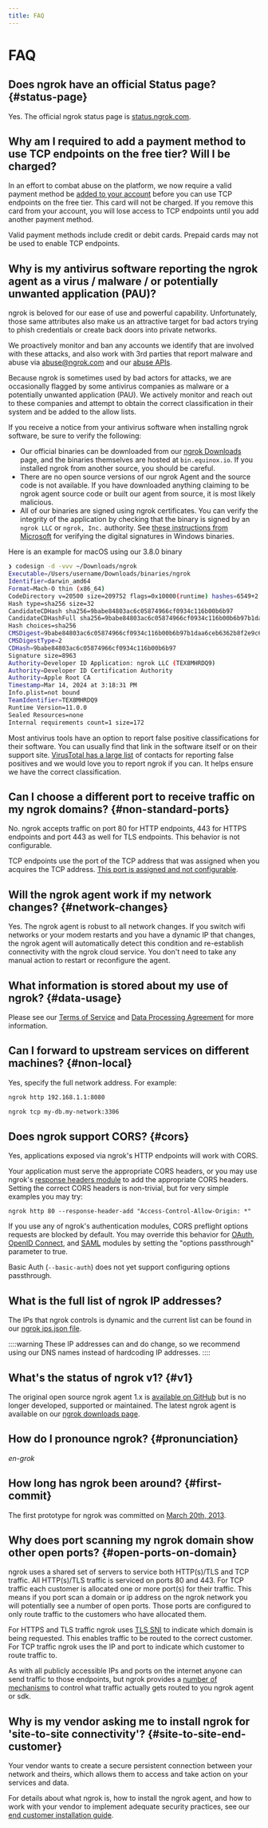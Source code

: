 ```yaml
---
title: FAQ
---
```


# FAQ

## Does ngrok have an official Status page? {#status-page}

Yes. The official ngrok status page is [status.ngrok.com](https://status.ngrok.com).

## Why am I required to add a payment method to use TCP endpoints on the free tier? Will I be charged?

In an effort to combat abuse on the platform, we now require a valid payment method be [added to your account](https://dashboard.ngrok.com/settings#id-verification) before you can use TCP endpoints on the free tier. This card will not be charged. If you remove this card from your account, you will lose access to TCP endpoints until you add another payment method.

Valid payment methods include credit or debit cards. Prepaid cards may not be used to enable TCP endpoints.

## Why is my antivirus software reporting the ngrok agent as a virus / malware / or potentially unwanted application (PAU)?

ngrok is beloved for our ease of use and powerful capability. Unfortunately, those same
attributes also make us an attractive target for bad actors trying to phish credentials or create back doors into private networks.

We proactively monitor and ban any accounts we identify that are involved with these attacks, and also work with 3rd parties that report malware and abuse via abuse@ngrok.com and our [abuse APIs](/docs/api/resources/abuse-reports/).

Because ngrok is sometimes used by bad actors for attacks, we are occasionally flagged by some antivirus companies as malware or a potentially unwanted application (PAU).
We actively monitor and reach out to these companies and attempt to obtain the correct classification in their system and be added to the allow lists.

If you receive a notice from your antivirus software when installing ngrok software, be sure to verify the following:

- Our official binaries can be downloaded from our [ngrok Downloads](https://ngrok.com/download) page, and the binaries themselves are hosted at `bin.equinox.io`. If you installed ngrok from another source, you should be careful.
- There are no open source versions of our ngrok Agent and the source code is not available. If you have downloaded anything claiming to be ngrok agent source code or built our agent from source, it is most likely malicious.
- All of our binaries are signed using ngrok certificates. You can verify the integrity of the application by checking that the binary is signed by an `ngrok LLC` or `ngrok, Inc.` authority. See [these instructions from Microsoft](https://support.microsoft.com/en-us/office/view-digital-signature-and-certificate-details-76ba00cb-1e58-42aa-8717-0caee76bb3cf) for verifying the digital signatures in Windows binaries.

Here is an example for macOS using our 3.8.0 binary

```bash
❯ codesign -d -vvv ~/Downloads/ngrok
Executable=/Users/username/Downloads/binaries/ngrok
Identifier=darwin_amd64
Format=Mach-O thin (x86_64)
CodeDirectory v=20500 size=209752 flags=0x10000(runtime) hashes=6549+2 location=embedded
Hash type=sha256 size=32
CandidateCDHash sha256=9babe84803ac6c05874966cf0934c116b00b6b97
CandidateCDHashFull sha256=9babe84803ac6c05874966cf0934c116b00b6b97b1daa6ceb6362b8f2e9c63a2
Hash choices=sha256
CMSDigest=9babe84803ac6c05874966cf0934c116b00b6b97b1daa6ceb6362b8f2e9c63a2
CMSDigestType=2
CDHash=9babe84803ac6c05874966cf0934c116b00b6b97
Signature size=8963
Authority=Developer ID Application: ngrok LLC (TEX8MHRDQ9)
Authority=Developer ID Certification Authority
Authority=Apple Root CA
Timestamp=Mar 14, 2024 at 3:18:31 PM
Info.plist=not bound
TeamIdentifier=TEX8MHRDQ9
Runtime Version=11.0.0
Sealed Resources=none
Internal requirements count=1 size=172
```

Most antivirus tools have an option to report false positive classifications for their software. You can usually find that link in the software itself or on their support site. [VirusTotal has a large list](https://docs.virustotal.com/docs/false-positive-contacts) of contacts for reporting false positives and we would love you to report ngrok if you can. It helps ensure we have the correct classification.

## Can I choose a different port to receive traffic on my ngrok domains? {#non-standard-ports}

No. ngrok accepts traffic on port 80 for HTTP endpoints, 443 for HTTPS endpoints
and port 443 as well for TLS endpoints. This behavior is not configurable.

TCP endpoints use the port of the TCP address that was assigned when you
acquires the TCP address. [This port is assigned and not
configurable](/tcp/#customization).

## Will the ngrok agent work if my network changes? {#network-changes}

Yes. The ngrok agent is robust to all network changes. If you switch wifi
networks or your modem restarts and you have a dynamic IP that changes, the
ngrok agent will automatically detect this condition and re-establish
connectivity with the ngrok cloud service. You don't need to take any manual
action to restart or reconfigure the agent.

## What information is stored about my use of ngrok? {#data-usage}

Please see our [Terms of Service](https://ngrok.com/tos) and [Data Processing
Agreement](https://ngrok.com/dpa) for more information.

## Can I forward to upstream services on different machines? {#non-local}

Yes, specify the full network address. For example:

```bash
ngrok http 192.168.1.1:8080
```

```bash
ngrok tcp my-db.my-network:3306
```

## Does ngrok support CORS? {#cors}

Yes, applications exposed via ngrok's HTTP endpoints will work with CORS.

Your application must serve the appropriate CORS headers, or you may use
ngrok's [response headers module](/http/response-headers/) to add the
appropriate CORS headers. Setting the correct CORS headers is non-trivial, but
for very simple examples you may try:

```
ngrok http 80 --response-header-add "Access-Control-Allow-Origin: *"
```

If you use any of ngrok's authentication modules, CORS preflight options
requests are blocked by default. You may override this behavior for
[OAuth](/http/oauth), [OpenID Connect](/http/openid-connect), and
[SAML](/http/saml) modules by setting the "options passthrough" parameter to
true.

Basic Auth (`--basic-auth`) does not yet support configuring options
passthrough.

## What is the full list of ngrok IP addresses?

The IPs that ngrok controls is dynamic and the current list can be found in our [ngrok ips.json file](https://s3.amazonaws.com/dns.ngrok.com/ips.json).

::::warning
These IP addresses can and do change, so we recommend using our DNS names instead of hardcoding IP addresses.
::::

## What's the status of ngrok v1? {#v1}

The original open source ngrok agent 1.x is [available on
GitHub](https://github.com/inconshreveable/ngrok) but is no longer developed,
supported or maintained. The latest ngrok agent is available on our [ngrok
downloads page](https://ngrok.com/download).

## How do I pronounce ngrok? {#pronunciation}

_en-grok_

## How long has ngrok been around? {#first-commit}

The first prototype for ngrok was committed on [March 20th,
2013](https://github.com/inconshreveable/ngrok/commit/8f4795ecac7f92c6b5a8c8970c65f26e5315fe4e).

## Why does port scanning my ngrok domain show other open ports? {#open-ports-on-domain}

ngrok uses a shared set of servers to service both HTTP(s)/TLS and TCP traffic.
All HTTP(s)/TLS traffic is serviced on ports 80 and 443. For TCP traffic each
customer is allocated one or more port(s) for their traffic. This means if you
port scan a domain or ip address on the ngrok network you will potentially see
a number of open ports. Those ports are configured to only route traffic to the
customers who have allocated them.

For HTTPS and TLS traffic ngrok uses [TLS SNI](https://en.wikipedia.org/wiki/Server_Name_Indication) to indicate which domain is being requested. This enables
traffic to be routed to the correct customer. For TCP traffic ngrok uses the
IP and port to indicate which customer to route traffic to.

As with all publicly accessible IPs and ports on the internet anyone can send
traffic to those endpoints, but ngrok provides a [number of mechanisms](https://ngrok.com/docs/guides/security-dev-productivity/) to control
what traffic actually gets routed to you ngrok agent or sdk.


## Why is my vendor asking me to install ngrok for 'site-to-site connectivity'? {#site-to-site-end-customer}

Your vendor wants to create a secure persistent connection between your network
and theirs, which allows them to access and take action on your services and
data.

For details about what ngrok is, how to install the ngrok agent, and how to work
with your vendor to implement adequate security practices, see our [end customer installation guide](end-customers.mdx).
